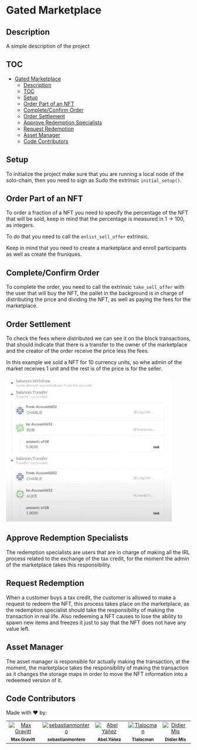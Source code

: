 # Gated Marketplace

## Description

A simple description of the project

## TOC

- [Gated Marketplace](#gated-marketplace)
  - [Description](#description)
  - [TOC](#toc)
  - [Setup](#setup)
  - [Order Part of an NFT](#order-part-of-an-nft)
  - [Complete/Confirm Order](#completeconfirm-order)
  - [Order Settlement](#order-settlement)
  - [Approve Redemption Specialists](#approve-redemption-specialists)
  - [Request Redemption](#request-redemption)
  - [Asset Manager](#asset-manager)
  - [Code Contributors](#code-contributors)

## Setup

To initialize the project make sure that you are running a local node of the solo-chain,
then you need to sign as Sudo the extrinsic `initial_setup()`.

## Order Part of an NFT

To order a fraction of a NFT you need to specify the percentage of the NFT that will be sold, keep in mind that the percentage is measured in 1 -> 100, as integers.

To do that you need to call the `enlist_sell_offer` extrinsic.

Keep in mind that you need to create a marketplace and enroll participants as well as create the fruniques.

## Complete/Confirm Order

To complete the order, you need to call the extrinsic `take_sell_offer` with the user that will buy the NFT, the pallet in the background is in charge of distributing the price and dividing the NFT, as well as paying the fees for the marketplace.

## Order Settlement

To check the fees where distributed we can see it on the block transactions, that should indicate that there is a transfer to the owner of the marketplace and the creator of the order receive the price less the fees.

In this example we sold a NFT for 10 currency units, so whe admin of the market receives 1 unit and the rest is of the price is for the seller.

![Marketplace fees](gatedmarketplace-fees.png "Marketplace fees")

## Approve Redemption Specialists

The redemption specialists are users that are in charge of making all the IRL process related to the exchange of the tax credit, for the moment the admin of the marketplace takes this responsibility.

## Request Redemption

When a customer buys a tax credit, the customer is allowed to make a request to redeem the NFT, this process takes place on the marketplace, as the redemption specialist should take the responsibility of making the transaction in real life. Also redeeming a NFT causes to lose the ability to spawn new items and freezes it just to say that the NFT does not have any value left.

## Asset Manager

The asset manager is responsible for actually making the transaction, at the moment, the marketplace takes the responsibility of making the transaction as it changes the storage maps in order to move the NFT information into a redeemed version of it.

## Code Contributors

Made with ❤️ by:

<!-- ALL-CONTRIBUTORS-LIST:START - Do not remove or modify this section -->
<!-- prettier-ignore-start -->
<!-- markdownlint-disable -->
<table>
  <tbody>
    <tr>
      <td align="center"><a href="https://github.com/3yekn"><img src="https://avatars.githubusercontent.com/u/32852271?s=100&v=4" width="100px;" alt="Max Gravitt"/><br /><sub><b>Max Gravitt</b></sub></a><br /></td>
      <td align="center"><a href="https://github.com/sebastianmontero"><img src="https://avatars.githubusercontent.com/u/13155714?100&v=4" width="100px;" alt="sebastianmontero"/><br /><sub><b>sebastianmontero</b></sub></a><br /></td>
      <td align="center"><a href="https://github.com/amatsonkali"><img src="https://avatars.githubusercontent.com/u/43050815?s=100&v=4" width="100px;" alt="Abel Yáñez"/><br /><sub><b>Abel Yáñez</b></sub></a><br /></td>
      <td align="center"><a href="https://github.com/tlacloc"><img src="https://avatars.githubusercontent.com/u/17482176?s=100&v=4" width="100px;" alt="Tlalocman"/><br /><sub><b>Tlalocman</b></sub></a><br /></td>
      <td align="center"><a href="https://github.com/didiermis"><img src="https://avatars.githubusercontent.com/u/62629075?s=100&v=4" width="100px;" alt="Didier Mis"/><br /><sub><b>Didier Mis</b></sub></a><br /></td>
    </tr>
  </tbody>
</table>

<!-- markdownlint-restore -->
<!-- prettier-ignore-end -->

<!-- ALL-CONTRIBUTORS-LIST:END -->
